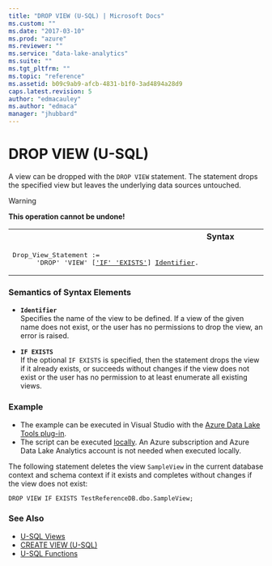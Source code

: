 ```yaml
---
title: "DROP VIEW (U-SQL) | Microsoft Docs"
ms.custom: ""
ms.date: "2017-03-10"
ms.prod: "azure"
ms.reviewer: ""
ms.service: "data-lake-analytics"
ms.suite: ""
ms.tgt_pltfrm: ""
ms.topic: "reference"
ms.assetid: b09c9ab9-afcb-4831-b1f0-3ad4894a28d9
caps.latest.revision: 5
author: "edmacauley"
ms.author: "edmaca"
manager: "jhubbard"
---
```

# DROP VIEW (U-SQL)
A view can be dropped with the `DROP VIEW` statement. The statement drops the specified view but leaves the underlying data sources untouched.  
  
> [!WARNING]
> **This operation cannot be undone!**

<table><th>Syntax</th><tr><td><pre>
Drop_View_Statement :=                                                                                   
      'DROP' 'VIEW' [<a href="#IE">'IF' 'EXISTS'</a>] <a href="#Ident">Identifier</a>.  
</pre></td></table>

### Semantics of Syntax Elements    
-   <a name="Ident"></a>**`Identifier`**  
    Specifies the name of the view to be defined. If a view of the given name does not exist, or the user has no permissions to drop the view, an error is raised.  
  
-   <a name="IE"></a>**`IF EXISTS`**   
    If the optional `IF EXISTS` is specified, then the statement drops the view if it already exists, or succeeds without changes if the view does not exist or the user has no permission to at least enumerate all existing views.  
  
### Example    
- The example can be executed in Visual Studio with the [Azure Data Lake Tools plug-in](https://www.microsoft.com/download/details.aspx?id=49504).  
- The script can be executed [locally](https://docs.microsoft.com/azure/data-lake-analytics/data-lake-analytics-data-lake-tools-get-started#run-u-sql-locally).  An Azure subscription and Azure Data Lake Analytics account is not needed when executed locally.

The following statement deletes the view `SampleView` in the current database context and schema context if it exists and completes without changes if the view does not exist:  
  
```
DROP VIEW IF EXISTS TestReferenceDB.dbo.SampleView;  
```
  
### See Also  
- [U-SQL Views](u-sql-views.md)  
- [CREATE VIEW (U-SQL)](create-view-u-sql.md)
- [U-SQL Functions](u-sql-functions.md)
